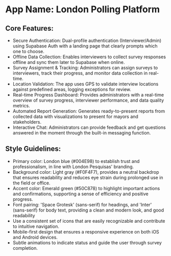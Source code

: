 # **App Name**: London Polling Platform

## Core Features:

- Secure Authentication: Dual-profile authentication (Interviewer/Admin) using Supabase Auth with a landing page that clearly prompts which one to choose.
- Offline Data Collection: Enables interviewers to collect survey responses offline and sync them later to Supabase when online.
- Survey Assignment & Tracking: Administrators can assign surveys to interviewers, track their progress, and monitor data collection in real-time.
- Location Validation: The app uses GPS to validate interview locations against predefined areas, logging exceptions for review.
- Real-time Progress Dashboard: Provides administrators with a real-time overview of survey progress, interviewer performance, and data quality metrics.
- Automated Report Generation: Generates ready-to-present reports from collected data with visualizations to present for mayors and stakeholders.
- Interactive Chat: Administrators can provide feedback and get questions answered in the moment through the built-in messaging function.

## Style Guidelines:

- Primary color: London blue (#004E98) to establish trust and professionalism, in line with London Pesquisas' branding.
- Background color: Light gray (#F0F4F7), provides a neutral backdrop that ensures readability and reduces eye strain during prolonged use in the field or office.
- Accent color: Emerald green (#50C878) to highlight important actions and confirmations, supporting a sense of efficiency and positive progress.
- Font pairing: 'Space Grotesk' (sans-serif) for headings, and 'Inter' (sans-serif) for body text, providing a clean and modern look, and good readability
- Use a consistent set of icons that are easily recognizable and contribute to intuitive navigation.
- Mobile-first design that ensures a responsive experience on both iOS and Android devices.
- Subtle animations to indicate status and guide the user through survey completion.
